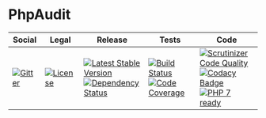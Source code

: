 # PhpAudit

<table>
<thead>
<tr>
<th>Social</th>
<th>Legal</th>
<th>Release</th>
<th>Tests</th>
<th>Code</th>
</tr>
</thead>
<tbody>
<tr>
<td>
<a href="https://gitter.im/SetBased/php-audit?utm_source=badge&utm_medium=badge&utm_campaign=pr-badge"><img src="https://badges.gitter.im/SetBased/php-audit.svg" alt="Gitter"/></a>
</td>
<td>
<a href="https://packagist.org/packages/setbased/php-audit"><img src="https://poser.pugx.org/setbased/php-audit/license" alt="License"/></a>
</td>
<td>
<a href="https://packagist.org/packages/setbased/php-audit"><img src="https://poser.pugx.org/setbased/php-audit/v/stable" alt="Latest Stable Version"/></a><br/>
<a href="https://www.versioneye.com/user/projects/56e2e5a3df573d00472cd2ad"><img src="https://www.versioneye.com/user/projects/56e2e5a3df573d00472cd2ad/badge.svg?style=flat" alt="Dependency Status"/></a>
</td>
<td>
<a href="https://travis-ci.org/SetBased/php-audit"><img src="https://travis-ci.org/SetBased/php-audit.svg?branch=master" alt="Build Status"/></a><br/>
<a href="https://scrutinizer-ci.com/g/SetBased/php-audit/?branch=master"><img src="https://scrutinizer-ci.com/g/SetBased/php-audit/badges/coverage.png?b=master" alt="Code Coverage"/></a>
</td>
<td>
<a href="https://scrutinizer-ci.com/g/SetBased/php-audit/?branch=master"><img src="https://scrutinizer-ci.com/g/SetBased/php-audit/badges/quality-score.png?b=master" alt="Scrutinizer Code Quality"/></a><br/>
<a href="https://www.codacy.com/app/p-r-water/php-audit"><img src="https://api.codacy.com/project/badge/grade/0c50d04a56ed4eabb1b2e7df0ea5df89" alt="Codacy Badge"/></a><br/>
<a href="https://travis-ci.org/SetBased/php-audit"><img src="http://php7ready.timesplinter.ch/SetBased/php-audit/badge.svg" alt="PHP 7 ready"/></a>
</td>
</tr>
</tbody>
</table>

